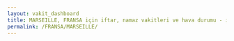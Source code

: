 ```yaml
---
layout: vakit_dashboard
title: MARSEILLE, FRANSA için iftar, namaz vakitleri ve hava durumu - ilçe/eyalet seç
permalink: /FRANSA/MARSEILLE/
---
```


<script type="text/javascript">
  var GLOBAL_COUNTRY = 'FRANSA';
  var GLOBAL_CITY = 'MARSEILLE';
  var GLOBAL_STATE = '';
  var lat = 72;
  var lon = 21;
</script>
